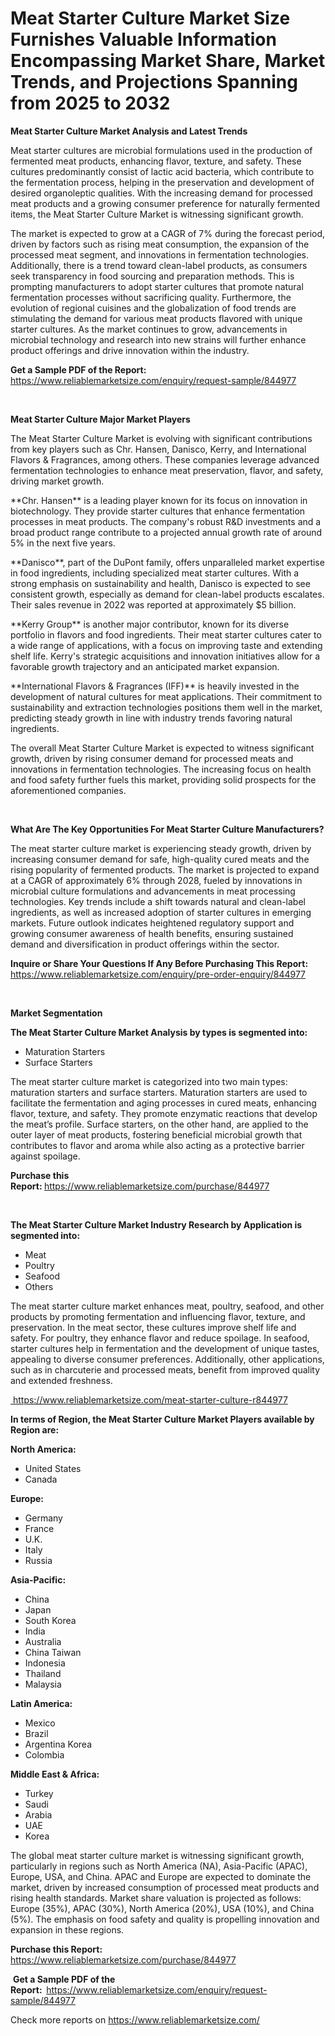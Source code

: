 <p><h1>Meat Starter Culture Market Size Furnishes Valuable Information Encompassing Market Share, Market Trends, and Projections Spanning from 2025 to 2032</h1></p><p><strong>Meat Starter Culture Market Analysis and Latest Trends</strong></p>
<p><p>Meat starter cultures are microbial formulations used in the production of fermented meat products, enhancing flavor, texture, and safety. These cultures predominantly consist of lactic acid bacteria, which contribute to the fermentation process, helping in the preservation and development of desired organoleptic qualities. With the increasing demand for processed meat products and a growing consumer preference for naturally fermented items, the Meat Starter Culture Market is witnessing significant growth. </p><p>The market is expected to grow at a CAGR of 7% during the forecast period, driven by factors such as rising meat consumption, the expansion of the processed meat segment, and innovations in fermentation technologies. Additionally, there is a trend toward clean-label products, as consumers seek transparency in food sourcing and preparation methods. This is prompting manufacturers to adopt starter cultures that promote natural fermentation processes without sacrificing quality. Furthermore, the evolution of regional cuisines and the globalization of food trends are stimulating the demand for various meat products flavored with unique starter cultures. As the market continues to grow, advancements in microbial technology and research into new strains will further enhance product offerings and drive innovation within the industry.</p></p>
<p><strong>Get a Sample PDF of the Report:&nbsp;</strong> <a href="https://www.reliablemarketsize.com/enquiry/request-sample/844977?utm_campaign=2034&utm_medium=2&utm_source=Github&utm_content=ia&utm_term=14022025&utm_id=meat-starter-culture">https://www.reliablemarketsize.com/enquiry/request-sample/844977</a></p>
<p>&nbsp;</p>
<p><strong>Meat Starter Culture Major Market Players</strong></p>
<p><p>The Meat Starter Culture Market is evolving with significant contributions from key players such as Chr. Hansen, Danisco, Kerry, and International Flavors & Fragrances, among others. These companies leverage advanced fermentation technologies to enhance meat preservation, flavor, and safety, driving market growth.</p><p>**Chr. Hansen** is a leading player known for its focus on innovation in biotechnology. They provide starter cultures that enhance fermentation processes in meat products. The company's robust R&D investments and a broad product range contribute to a projected annual growth rate of around 5% in the next five years.</p><p>**Danisco**, part of the DuPont family, offers unparalleled market expertise in food ingredients, including specialized meat starter cultures. With a strong emphasis on sustainability and health, Danisco is expected to see consistent growth, especially as demand for clean-label products escalates. Their sales revenue in 2022 was reported at approximately $5 billion.</p><p>**Kerry Group** is another major contributor, known for its diverse portfolio in flavors and food ingredients. Their meat starter cultures cater to a wide range of applications, with a focus on improving taste and extending shelf life. Kerry's strategic acquisitions and innovation initiatives allow for a favorable growth trajectory and an anticipated market expansion.</p><p>**International Flavors & Fragrances (IFF)** is heavily invested in the development of natural cultures for meat applications. Their commitment to sustainability and extraction technologies positions them well in the market, predicting steady growth in line with industry trends favoring natural ingredients.</p><p>The overall Meat Starter Culture Market is expected to witness significant growth, driven by rising consumer demand for processed meats and innovations in fermentation technologies. The increasing focus on health and food safety further fuels this market, providing solid prospects for the aforementioned companies.</p></p>
<p>&nbsp;</p>
<p><strong>What Are The Key Opportunities For Meat Starter Culture Manufacturers?</strong></p>
<p><p>The meat starter culture market is experiencing steady growth, driven by increasing consumer demand for safe, high-quality cured meats and the rising popularity of fermented products. The market is projected to expand at a CAGR of approximately 6% through 2028, fueled by innovations in microbial culture formulations and advancements in meat processing technologies. Key trends include a shift towards natural and clean-label ingredients, as well as increased adoption of starter cultures in emerging markets. Future outlook indicates heightened regulatory support and growing consumer awareness of health benefits, ensuring sustained demand and diversification in product offerings within the sector.</p></p>
<p><strong>Inquire or Share Your Questions If Any Before Purchasing This Report:</strong> <a href="https://www.reliablemarketsize.com/enquiry/pre-order-enquiry/844977?utm_campaign=2034&utm_medium=2&utm_source=Github&utm_content=ia&utm_term=14022025&utm_id=meat-starter-culture">https://www.reliablemarketsize.com/enquiry/pre-order-enquiry/844977</a></p>
<p>&nbsp;</p>
<p><strong>Market Segmentation</strong></p>
<p><strong>The Meat Starter Culture Market Analysis by types is segmented into:</strong></p>
<p><ul><li>Maturation Starters</li><li>Surface Starters</li></ul></p>
<p><p>The meat starter culture market is categorized into two main types: maturation starters and surface starters. Maturation starters are used to facilitate the fermentation and aging processes in cured meats, enhancing flavor, texture, and safety. They promote enzymatic reactions that develop the meat’s profile. Surface starters, on the other hand, are applied to the outer layer of meat products, fostering beneficial microbial growth that contributes to flavor and aroma while also acting as a protective barrier against spoilage.</p></p>
<p><strong>Purchase this Report:&nbsp;</strong><a href="https://www.reliablemarketsize.com/purchase/844977?utm_campaign=2034&utm_medium=2&utm_source=Github&utm_content=ia&utm_term=14022025&utm_id=meat-starter-culture">https://www.reliablemarketsize.com/purchase/844977</a></p>
<p>&nbsp;</p>
<p><strong>The Meat Starter Culture Market Industry Research by Application is segmented into:</strong></p>
<p><ul><li>Meat</li><li>Poultry</li><li>Seafood</li><li>Others</li></ul></p>
<p><p>The meat starter culture market enhances meat, poultry, seafood, and other products by promoting fermentation and influencing flavor, texture, and preservation. In the meat sector, these cultures improve shelf life and safety. For poultry, they enhance flavor and reduce spoilage. In seafood, starter cultures help in fermentation and the development of unique tastes, appealing to diverse consumer preferences. Additionally, other applications, such as in charcuterie and processed meats, benefit from improved quality and extended freshness.</p></p>
<p><a href="https://www.reliablemarketsize.com/meat-starter-culture-r844977?utm_campaign=2034&utm_medium=2&utm_source=Github&utm_content=ia&utm_term=14022025&utm_id=meat-starter-culture">&nbsp;https://www.reliablemarketsize.com/meat-starter-culture-r844977</a></p>
<p><strong>In terms of Region, the Meat Starter Culture Market Players available by Region are:</strong></p>
<p>
    <p> <strong> North America: </strong>
        <ul>
            <li>United States</li>
            <li>Canada</li>
        </ul>
        </p> 
    <p> <strong> Europe: </strong>
        <ul>
            <li>Germany</li>
            <li>France</li>
            <li>U.K.</li>
            <li>Italy</li>
            <li>Russia</li>
        </ul>
        </p> 
    <p> <strong> Asia-Pacific: </strong>
        <ul>
            <li>China</li>
            <li>Japan</li>
            <li>South Korea</li>
            <li>India</li>
            <li>Australia</li>
            <li>China Taiwan</li>
            <li>Indonesia</li>
            <li>Thailand</li>
            <li>Malaysia</li>
        </ul>
        </p> 
    <p> <strong> Latin America: </strong>
        <ul>
            <li>Mexico</li>
            <li>Brazil</li>
            <li>Argentina Korea</li>
            <li>Colombia</li>
        </ul>
        </p> 
    <p> <strong> Middle East & Africa: </strong>
        <ul>
            <li>Turkey</li>
            <li>Saudi</li>
            <li>Arabia</li>
            <li>UAE</li>
            <li>Korea</li>
        </ul>
    </p>
    </p>
<p><p>The global meat starter culture market is witnessing significant growth, particularly in regions such as North America (NA), Asia-Pacific (APAC), Europe, USA, and China. APAC and Europe are expected to dominate the market, driven by increased consumption of processed meat products and rising health standards. Market share valuation is projected as follows: Europe (35%), APAC (30%), North America (20%), USA (10%), and China (5%). The emphasis on food safety and quality is propelling innovation and expansion in these regions.</p></p>
<p><strong>Purchase this Report: </strong><a href="https://www.reliablemarketsize.com/purchase/844977?utm_campaign=2034&utm_medium=2&utm_source=Github&utm_content=ia&utm_term=14022025&utm_id=meat-starter-culture">https://www.reliablemarketsize.com/purchase/844977</a></p>
<p>&nbsp;<strong>Get a Sample PDF of the Report:&nbsp;&nbsp;</strong><a href="https://www.reliablemarketsize.com/enquiry/request-sample/844977?utm_campaign=2034&utm_medium=2&utm_source=Github&utm_content=ia&utm_term=14022025&utm_id=meat-starter-culture">https://www.reliablemarketsize.com/enquiry/request-sample/844977</a></p>
<p><strong></strong></p>
<p>Check more reports on <a href="https://www.reliablemarketsize.com/?utm_campaign=2034&utm_medium=2&utm_source=Github&utm_content=ia&utm_term=14022025&utm_id=meat-starter-culture">https://www.reliablemarketsize.com/</a></p>